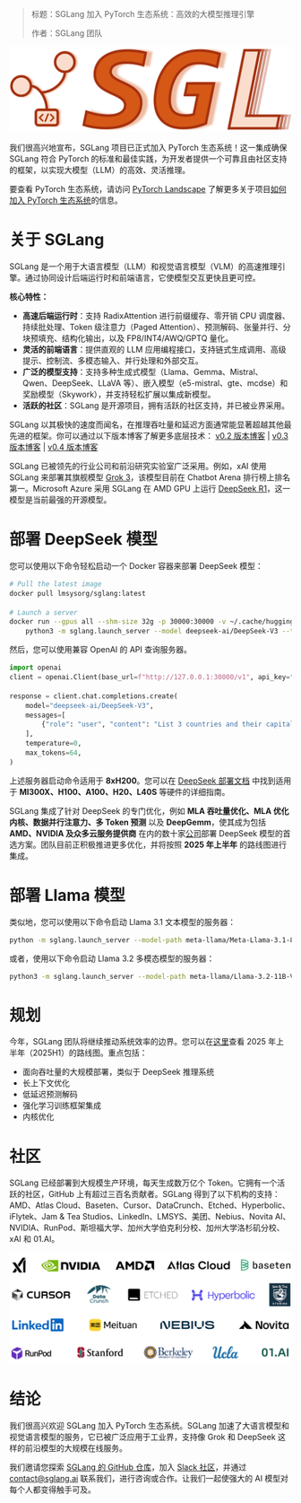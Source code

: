 >标题：SGLang 加入 PyTorch 生态系统：高效的大模型推理引擎
>
>作者：SGLang 团队

![img](./images/01_sglang.png)

我们很高兴地宣布，SGLang 项目已正式加入 PyTorch 生态系统！这一集成确保 SGLang 符合 PyTorch 的标准和最佳实践，为开发者提供一个可靠且由社区支持的框架，以实现大模型（LLM）的高效、灵活推理。

要查看 PyTorch 生态系统，请访问 [PyTorch Landscape](https://landscape.pytorch.org/) 了解更多关于项目[如何加入 PyTorch 生态系统](https://github.com/pytorch-fdn/ecosystem)的信息。

# 关于 SGLang

SGLang 是一个用于大语言模型（LLM）和视觉语言模型（VLM）的高速推理引擎。通过协同设计后端运行时和前端语言，它使模型交互更快且更可控。

**核心特性：**

- **高速后端运行时**：支持 RadixAttention 进行前缀缓存、零开销 CPU 调度器、持续批处理、Token 级注意力（Paged Attention）、预测解码、张量并行、分块预填充、结构化输出，以及 FP8/INT4/AWQ/GPTQ 量化。
- **灵活的前端语言**：提供直观的 LLM 应用编程接口，支持链式生成调用、高级提示、控制流、多模态输入、并行处理和外部交互。
- **广泛的模型支持**：支持多种生成式模型（Llama、Gemma、Mistral、Qwen、DeepSeek、LLaVA 等）、嵌入模型（e5-mistral、gte、mcdse）和奖励模型（Skywork），并支持轻松扩展以集成新模型。
- **活跃的社区**：SGLang 是开源项目，拥有活跃的社区支持，并已被业界采用。

SGLang 以其极快的速度而闻名，在推理吞吐量和延迟方面通常能显著超越其他最先进的框架。你可以通过以下版本博客了解更多底层技术：
 [v0.2 版本博客](https://lmsys.org/blog/2024-07-25-sglang-llama3/) | [v0.3 版本博客](https://lmsys.org/blog/2024-09-04-sglang-v0-3/) | [v0.4 版本博客](https://lmsys.org/blog/2024-12-04-sglang-v0-4/)

SGLang 已被领先的行业公司和前沿研究实验室广泛采用。例如，xAI 使用 SGLang 来部署其旗舰模型 [Grok 3](https://grok.com/)，该模型目前在 Chatbot Arena 排行榜上排名第一。Microsoft Azure 采用 SGLang 在 AMD GPU 上运行 [DeepSeek R1](https://techcommunity.microsoft.com/blog/azurehighperformancecomputingblog/running-deepseek-r1-on-a-single-ndv5-mi300x-vm/4372726)，这一模型是当前最强的开源模型。

# 部署 DeepSeek 模型

您可以使用以下命令轻松启动一个 Docker 容器来部署 DeepSeek 模型：

```bash
# Pull the latest image
docker pull lmsysorg/sglang:latest

# Launch a server
docker run --gpus all --shm-size 32g -p 30000:30000 -v ~/.cache/huggingface:/root/.cache/huggingface --ipc=host --network=host --privileged lmsysorg/sglang:latest \
    python3 -m sglang.launch_server --model deepseek-ai/DeepSeek-V3 --tp 8 --trust-remote-code --port 30000
```

然后，您可以使用兼容 OpenAI 的 API 查询服务器。

```python
import openai
client = openai.Client(base_url=f"http://127.0.0.1:30000/v1", api_key="None")

response = client.chat.completions.create(
    model="deepseek-ai/DeepSeek-V3",
    messages=[
        {"role": "user", "content": "List 3 countries and their capitals."},
    ],
    temperature=0,
    max_tokens=64,
)
```

上述服务器启动命令适用于 **8xH200**。您可以在 [DeepSeek 部署文档](https://docs.sglang.ai/references/deepseek.html) 中找到适用于 **MI300X、H100、A100、H20、L40S** 等硬件的详细指南。

SGLang 集成了针对 DeepSeek 的专门优化，例如 **MLA 吞吐量优化、MLA 优化内核、数据并行注意力、多 Token 预测** 以及 **DeepGemm**，使其成为包括 **AMD、NVIDIA 及众多云服务提供商** 在内的数十家[公司](https://x.com/lmsysorg/status/1887262321636221412)部署 DeepSeek 模型的首选方案。团队目前正积极推进更多优化，并将按照 **2025 年上半年** 的路线图进行集成。

# 部署 Llama 模型

类似地，您可以使用以下命令启动 Llama 3.1 文本模型的服务器：

```bash
python -m sglang.launch_server --model-path meta-llama/Meta-Llama-3.1-8B-Instruct
```

或者，使用以下命令启动 Llama 3.2 多模态模型的服务器：

```bash
python3 -m sglang.launch_server --model-path meta-llama/Llama-3.2-11B-Vision-Instruct  --chat-template=llama_3_vision
```

# 规划

今年，SGLang 团队将继续推动系统效率的边界。您可以在[这里](https://github.com/sgl-project/sglang/issues/4042)查看 2025 年上半年（2025H1）的路线图。重点包括：

- 面向吞吐量的大规模部署，类似于 DeepSeek 推理系统
- 长上下文优化
- 低延迟预测解码
- 强化学习训练框架集成
- 内核优化

# 社区

SGLang 已经部署到大规模生产环境，每天生成数万亿个 Token。它拥有一个活跃的社区，GitHub 上有超过三百名贡献者。SGLang 得到了以下机构的支持：AMD、Atlas Cloud、Baseten、Cursor、DataCrunch、Etched、Hyperbolic、iFlytek、Jam & Tea Studios、LinkedIn、LMSYS、美团、Nebius、Novita AI、NVIDIA、RunPod、斯坦福大学、加州大学伯克利分校、加州大学洛杉矶分校、xAI 和 01.AI。

![img](./images/02_community.png)

# 结论

我们很高兴欢迎 SGLang 加入 PyTorch 生态系统。SGLang 加速了大语言模型和视觉语言模型的服务，它已被广泛应用于工业界，支持像 Grok 和 DeepSeek 这样的前沿模型的大规模在线服务。

我们邀请您探索 [SGLang 的 GitHub 仓库](https://github.com/sgl-project/sglang/tree/main)，加入 [Slack 社区](https://slack.mindee.com/)，并通过 contact@sglang.ai 联系我们，进行咨询或合作。让我们一起使强大的 AI 模型对每个人都变得触手可及。
